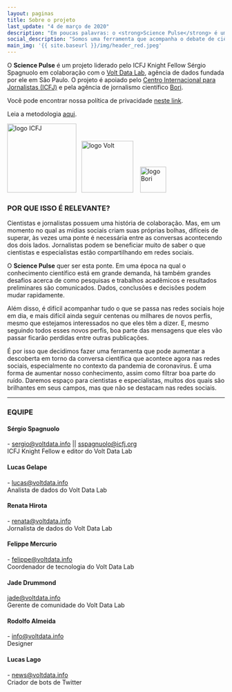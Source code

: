 ```yaml
---
layout: paginas
title: Sobre o projeto
last_update: "4 de março de 2020"
description: "Em poucas palavras: o <strong>Science Pulse</strong> é uma ferramenta de social listening desenhada para acompanhar o debate de ciência nas redes sociais."
social_description: "Somos uma ferramenta que acompanha o debate de ciência nas redes sociais"
main_img: '{{ site.baseurl }}/img/header_red.jpeg'
---
```


O **Science Pulse** é um projeto liderado pelo ICFJ Knight Fellow Sérgio Spagnuolo em colaboração com o [Volt Data Lab](https://voltdata.info), agência de dados fundada por ele em São Paulo. O projeto é apoiado pelo [Centro Internacional para Jornalistas (ICFJ)](https://icfj.org) e pela agência de jornalismo científico [Bori](https://abori.com.br/).

Você pode encontrar nossa política de privacidade [neste link](../privacidade).

Leia a metodologia [aqui](../metodologia).

<p><a href="https://www.icfj.org/" target="_blank"><img src="https://sciencepulse.org/img/icfj.png" alt="logo ICFJ" width="160px" style="padding-right:8px"></a>
<a href="https://www.voltdata.info/" target="_blank"><img src="https://sciencepulse.org/img/volt.png" alt="logo Volt" width="120px"></a>&nbsp;&nbsp;&nbsp;
<a href="https://abori.com.br/" target="_blank"><img src="https://sciencepulse.org/img/agenciabori.png" alt="logo Bori" width="60px"></a></p>

### POR QUE ISSO É RELEVANTE?

Cientistas e jornalistas possuem uma história de colaboração. Mas, em um momento no qual as mídias sociais criam suas próprias bolhas, difíceis de superar, às vezes uma ponte é necessária entre as conversas acontecendo dos dois lados. Jornalistas podem se beneficiar muito de saber o que cientistas e especialistas estão compartilhando em redes sociais.

O **Science Pulse** quer ser esta ponte. Em uma época na qual o conhecimento científico está em grande demanda, há também grandes desafios acerca de como pesquisas e trabalhos acadêmicos e resultados preliminares são comunicados. Dados, conclusões e decisões podem mudar rapidamente.

Além disso, é difícil acompanhar tudo o que se passa nas redes sociais hoje em dia, e mais difícil ainda seguir centenas ou milhares de novos perfis, mesmo que estejamos interessados no que eles têm a dizer. E, mesmo seguindo todos esses novos perfis, boa parte das mensagens que eles vão passar ficarão perdidas entre outras publicações.

É por isso que decidimos fazer uma ferramenta que pode aumentar a descoberta em torno da conversa científica que acontece agora nas redes sociais, especialmente no contexto da pandemia de coronavírus. É uma forma de aumentar nosso conhecimento, assim como filtrar boa parte do ruído. Daremos espaço para cientistas e especialistas, muitos dos quais são brilhantes em seus campos, mas que não se destacam nas redes sociais.

<hr>

### EQUIPE

#### Sérgio Spagnuolo
[<i class="fa fa-twitter wow bounceIn" data-wow-delay=".1s"></i>](https://twitter.com/sergiospagnuolo) - [sergio@voltdata.info](mailto:sergio@voltdata.info) || [sspagnuolo@icfj.org](mailto:sspagnuolo@icfj.org)<br>
ICFJ Knight Fellow e editor do Volt Data Lab

#### Lucas Gelape
[<i class="fa fa-twitter wow bounceIn" data-wow-delay=".1s"></i>](https://twitter.com/lgelape) - [lucas@voltdata.info](mailto:lucas@voltdata.info)<br>
Analista de dados do Volt Data Lab

#### Renata Hirota
[<i class="fa fa-twitter wow bounceIn" data-wow-delay=".1s"></i>](https://twitter.com/renata_mh) - [renata@voltdata.info](mailto:renata@voltdata.info)<br>
Jornalista de dados do Volt Data Lab

#### Felippe Mercurio
[<i class="fa fa-twitter wow bounceIn" data-wow-delay=".1s"></i>](https://twitter.com/ztock) - [felippe@voltdata.info](mailto:felippe@voltdata.info)<br>
Coordenador de tecnologia do Volt Data Lab

#### Jade Drummond
[jade@voltdata.info](mailto:jade@voltdata.info)<br>
Gerente de comunidade do Volt Data Lab

#### Rodolfo Almeida
[<i class="fa fa-twitter wow bounceIn" data-wow-delay=".1s"></i>](https://twitter.com/rodolfoalmd) - [info@voltdata.info](mailto:info@voltdata.info)<br>
Designer

#### Lucas Lago
[<i class="fa fa-twitter wow bounceIn" data-wow-delay=".1s"></i>](https://twitter.com/lucaslago) - [news@voltdata.info](mailto:news@voltdata.info)<br>
Criador de bots de Twitter
